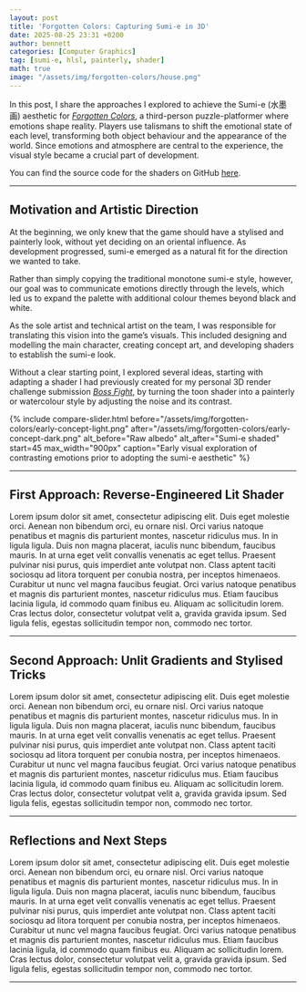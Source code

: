 ```yaml
---
layout: post
title: 'Forgotten Colors: Capturing Sumi-e in 3D'
date: 2025-08-25 23:31 +0200
author: bennett
categories: [Computer Graphics]
tag: [sumi-e, hlsl, painterly, shader]
math: true
image: "/assets/img/forgotten-colors/house.png"
---
```


In this post, I share the approaches I explored to achieve the Sumi-e (水墨画) aesthetic for [*Forgotten Colors*](https://felipe-lucas.itch.io/forgotten-colors), a third-person puzzle-platformer where emotions shape reality. Players use talismans to shift the emotional state of each level, transforming both object behaviour and the appearance of the world. Since emotions and atmosphere are central to the experience, the visual style became a crucial part of development.


You can find the source code for the shaders on GitHub [here]().

---

## Motivation and Artistic Direction

At the beginning, we only knew that the game should have a stylised and painterly look, without yet deciding on an oriental influence. As development progressed, sumi-e emerged as a natural fit for the direction we wanted to take. 

Rather than simply copying the traditional monotone sumi-e style, however, our goal was to communicate emotions directly through the levels, which led us to expand the palette with additional colour themes beyond black and white. 

As the sole artist and technical artist on the team, I was responsible for translating this vision into the game’s visuals. This included designing and modelling the main character, creating concept art, and developing shaders to establish the sumi-e look. 

Without a clear starting point, I explored several ideas, starting with adapting a shader I had previously created for my personal 3D render challenge submission [*Boss Fight*](https://youtu.be/TfwCpTyKdX0), by turning the toon shader into a painterly or watercolour style by adjusting the noise and its contrast.

{% include compare-slider.html
   before="/assets/img/forgotten-colors/early-concept-light.png"
   after="/assets/img/forgotten-colors/early-concept-dark.png"
   alt_before="Raw albedo"
   alt_after="Sumi-e shaded"
   start=45
   max_width="900px"
   caption="Early visual exploration of contrasting emotions prior to adopting the sumi-e aesthetic"
%}


---

## First Approach: Reverse-Engineered Lit Shader

Lorem ipsum dolor sit amet, consectetur adipiscing elit. Duis eget molestie orci. Aenean non bibendum orci, eu ornare nisl. Orci varius natoque penatibus et magnis dis parturient montes, nascetur ridiculus mus. In in ligula ligula. Duis non magna placerat, iaculis nunc bibendum, faucibus mauris. In at urna eget velit convallis venenatis ac eget tellus. Praesent pulvinar nisi purus, quis imperdiet ante volutpat non. Class aptent taciti sociosqu ad litora torquent per conubia nostra, per inceptos himenaeos. Curabitur ut nunc vel magna faucibus feugiat. Orci varius natoque penatibus et magnis dis parturient montes, nascetur ridiculus mus. Etiam faucibus lacinia ligula, id commodo quam finibus eu. Aliquam ac sollicitudin lorem. Cras lectus dolor, consectetur volutpat velit a, gravida gravida ipsum. Sed ligula felis, egestas sollicitudin tempor non, commodo nec tortor.

---

## Second Approach: Unlit Gradients and Stylised Tricks

Lorem ipsum dolor sit amet, consectetur adipiscing elit. Duis eget molestie orci. Aenean non bibendum orci, eu ornare nisl. Orci varius natoque penatibus et magnis dis parturient montes, nascetur ridiculus mus. In in ligula ligula. Duis non magna placerat, iaculis nunc bibendum, faucibus mauris. In at urna eget velit convallis venenatis ac eget tellus. Praesent pulvinar nisi purus, quis imperdiet ante volutpat non. Class aptent taciti sociosqu ad litora torquent per conubia nostra, per inceptos himenaeos. Curabitur ut nunc vel magna faucibus feugiat. Orci varius natoque penatibus et magnis dis parturient montes, nascetur ridiculus mus. Etiam faucibus lacinia ligula, id commodo quam finibus eu. Aliquam ac sollicitudin lorem. Cras lectus dolor, consectetur volutpat velit a, gravida gravida ipsum. Sed ligula felis, egestas sollicitudin tempor non, commodo nec tortor.

---

## Reflections and Next Steps

Lorem ipsum dolor sit amet, consectetur adipiscing elit. Duis eget molestie orci. Aenean non bibendum orci, eu ornare nisl. Orci varius natoque penatibus et magnis dis parturient montes, nascetur ridiculus mus. In in ligula ligula. Duis non magna placerat, iaculis nunc bibendum, faucibus mauris. In at urna eget velit convallis venenatis ac eget tellus. Praesent pulvinar nisi purus, quis imperdiet ante volutpat non. Class aptent taciti sociosqu ad litora torquent per conubia nostra, per inceptos himenaeos. Curabitur ut nunc vel magna faucibus feugiat. Orci varius natoque penatibus et magnis dis parturient montes, nascetur ridiculus mus. Etiam faucibus lacinia ligula, id commodo quam finibus eu. Aliquam ac sollicitudin lorem. Cras lectus dolor, consectetur volutpat velit a, gravida gravida ipsum. Sed ligula felis, egestas sollicitudin tempor non, commodo nec tortor.

---
